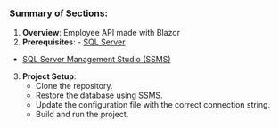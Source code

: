 
### Summary of Sections:

1. **Overview**: Employee API made with Blazor
2. **Prerequisites**: - [SQL Server](https://www.microsoft.com/en-us/sql-server/sql-server-downloads)
- [SQL Server Management Studio (SSMS)](https://docs.microsoft.com/en-us/sql/ssms/download-sql-server-management-studio-ssms)

3. **Project Setup**:
   - Clone the repository.
   - Restore the database using SSMS.
   - Update the configuration file with the correct connection string.
   - Build and run the project.

